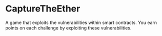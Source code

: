 # CaptureTheEther

A game that exploits the vulnerabilities within smart contracts. You earn points on each challenge by exploiting these vulnerabilities.
